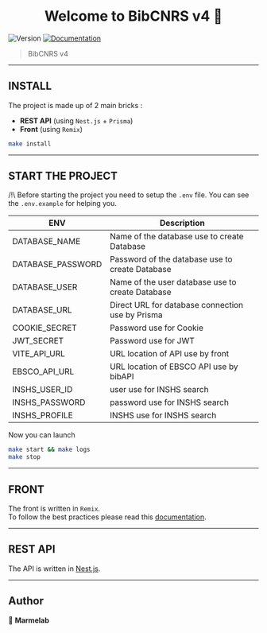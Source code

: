<h1 align="center">Welcome to BibCNRS v4 👋</h1>
<p>
  <img alt="Version" src="https://img.shields.io/badge/version-0.0.1-blue.svg?cacheSeconds=2592000" />
  <a href="http://localhost:3200/" target="_blank">
    <img alt="Documentation" src="https://img.shields.io/badge/documentation-yes-brightgreen.svg" />
  </a>
</p>

> BibCNRS v4

---

## INSTALL

The project is made up of 2 main bricks :

- **REST API** (using `Nest.js` + `Prisma`)
- **Front** (using `Remix`)

```sh
make install
```

---

## START THE PROJECT

/!\ Before starting the project you need to setup the `.env` file. You can see the `.env.example` for helping you.

| ENV               | Description                                      |
| ----------------- | ------------------------------------------------ |
| DATABASE_NAME     | Name of the database use to create Database      |
| DATABASE_PASSWORD | Password of the database use to create Database  |
| DATABASE_USER     | Name of the user database use to create Database |
| DATABASE_URL      | Direct URL for database connection use by Prisma |
| COOKIE_SECRET     | Password use for Cookie                          |
| JWT_SECRET        | Password use for JWT                             |
| VITE_API_URL      | URL location of API use by front                 |
| EBSCO_API_URL     | URL location of EBSCO API use by bibAPI          |
| INSHS_USER_ID     | user use for INSHS search                        |
| INSHS_PASSWORD    | password use for INSHS search                    |
| INSHS_PROFILE     | INSHS use for INSHS search                       |

Now you can launch

```sh
make start && make logs
make stop
```

---

## FRONT

The front is written in `Remix`. \
To follow the best practices please read this [documentation](https://remix.run/docs/en/v1).

---

## REST API

The API is written in [Nest.js](https://nestjs.com/).

---

## Author

👤 **Marmelab**
